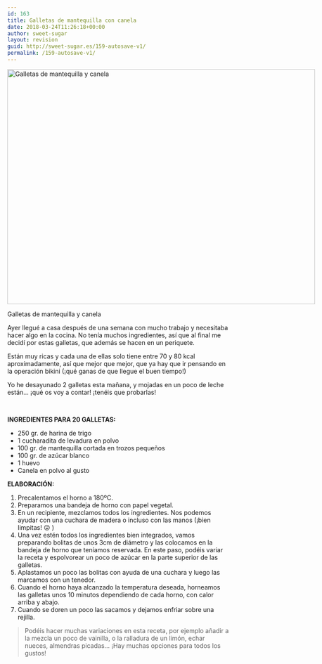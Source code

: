 ```yaml
---
id: 163
title: Galletas de mantequilla con canela
date: 2018-03-24T11:26:18+00:00
author: sweet-sugar
layout: revision
guid: http://sweet-sugar.es/159-autosave-v1/
permalink: /159-autosave-v1/
---
```

<div id="attachment_160" style="width: 710px" class="wp-caption alignnone">
  <a href="http://sweet-sugar.es/wp-content/uploads/2018/03/galletas-mantequilla-canela.jpg"><img class="wp-image-160 size-full" src="http://sweet-sugar.es/wp-content/uploads/2018/03/galletas-mantequilla-canela.jpg" alt="Galletas de mantequilla y canela" width="700" height="535" srcset="http://sweet-sugar.es/wp-content/uploads/2018/03/galletas-mantequilla-canela.jpg 700w, http://sweet-sugar.es/wp-content/uploads/2018/03/galletas-mantequilla-canela-300x229.jpg 300w" sizes="(max-width: 700px) 100vw, 700px" /></a>
  
  <p class="wp-caption-text">
    Galletas de mantequilla y canela
  </p>
</div>

Ayer llegué a casa después de una semana con mucho trabajo y necesitaba hacer algo en la cocina. No tenía muchos ingredientes, así que al final me decidí por estas galletas, que además se hacen en un periquete.

Están muy ricas y cada una de ellas solo tiene entre 70 y 80 kcal aproximadamente, así que mejor que mejor, que ya hay que ir pensando en la operación bikini (¡qué ganas de que llegue el buen tiempo!)

Yo he desayunado 2 galletas esta mañana, y mojadas en un poco de leche están&#8230; ¡qué os voy a contar! ¡tenéis que probarlas!

&nbsp;

**INGREDIENTES PARA 20 GALLETAS:**

  * 250 gr. de harina de trigo
  * 1 cucharadita de levadura en polvo
  * 100 gr. de mantequilla cortada en trozos pequeños
  * 100 gr. de azúcar blanco
  * 1 huevo
  * Canela en polvo al gusto

**ELABORACIÓN:**

  1. Precalentamos el horno a 180ºC.
  2. Preparamos una bandeja de horno con papel vegetal.
  3. En un recipiente, mezclamos todos los ingredientes. Nos podemos ayudar con una cuchara de madera o incluso con las manos (¡bien limpitas! 😛 )
  4. Una vez estén todos los ingredientes bien integrados, vamos preparando bolitas de unos 3cm de diámetro y las colocamos en la bandeja de horno que teníamos reservada. En este paso, podéis variar la receta y espolvorear un poco de azúcar en la parte superior de las galletas.
  5. Aplastamos un poco las bolitas con ayuda de una cuchara y luego las marcamos con un tenedor.
  6. Cuando el horno haya alcanzado la temperatura deseada, horneamos las galletas unos 10 minutos dependiendo de cada horno, con calor arriba y abajo.
  7. Cuando se doren un poco las sacamos y dejamos enfriar sobre una rejilla.

> Podéis hacer muchas variaciones en esta receta, por ejemplo añadir a la mezcla un poco de vainilla, o la ralladura de un limón, echar nueces, almendras picadas&#8230; ¡Hay muchas opciones para todos los gustos!